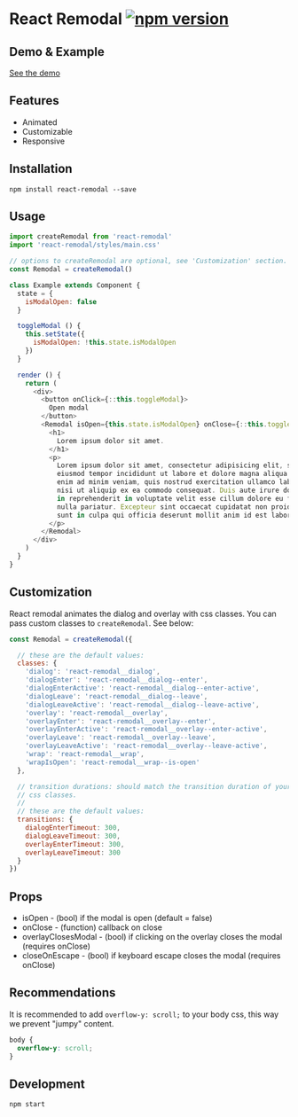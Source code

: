 React Remodal  [![npm version](https://badge.fury.io/js/react-remodal.svg)](http://badge.fury.io/js/react-remodal)
=====

## Demo & Example

[See the demo](http://tomgrooffer.github.io/react-remodal)

## Features

- Animated
- Customizable
- Responsive

## Installation

```shell
npm install react-remodal --save
```

## Usage

```javascript
import createRemodal from 'react-remodal'
import 'react-remodal/styles/main.css'

// options to createRemodal are optional, see 'Customization' section.
const Remodal = createRemodal()

class Example extends Component {
  state = {
    isModalOpen: false
  }

  toggleModal () {
    this.setState({
      isModalOpen: !this.state.isModalOpen
    })
  }

  render () {
    return (
      <div>
        <button onClick={::this.toggleModal}>
          Open modal
        </button>
        <Remodal isOpen={this.state.isModalOpen} onClose={::this.toggleModal}>
          <h1>
            Lorem ipsum dolor sit amet.
          </h1>
          <p>
            Lorem ipsum dolor sit amet, consectetur adipisicing elit, sed do
            eiusmod tempor incididunt ut labore et dolore magna aliqua. Ut
            enim ad minim veniam, quis nostrud exercitation ullamco laboris
            nisi ut aliquip ex ea commodo consequat. Duis aute irure dolor
            in reprehenderit in voluptate velit esse cillum dolore eu fugiat
            nulla pariatur. Excepteur sint occaecat cupidatat non proident,
            sunt in culpa qui officia deserunt mollit anim id est laborum.
          </p>
        </Remodal>
      </div>
    )
  }
}
```

## Customization

React remodal animates the dialog and overlay with css classes. You can pass
custom classes to `createRemodal`. See below:

```javascript
const Remodal = createRemodal({

  // these are the default values:
  classes: {
    'dialog': 'react-remodal__dialog',
    'dialogEnter': 'react-remodal__dialog--enter',
    'dialogEnterActive': 'react-remodal__dialog--enter-active',
    'dialogLeave': 'react-remodal__dialog--leave',
    'dialogLeaveActive': 'react-remodal__dialog--leave-active',
    'overlay': 'react-remodal__overlay',
    'overlayEnter': 'react-remodal__overlay--enter',
    'overlayEnterActive': 'react-remodal__overlay--enter-active',
    'overlayLeave': 'react-remodal__overlay--leave',
    'overlayLeaveActive': 'react-remodal__overlay--leave-active',
    'wrap': 'react-remodal__wrap',
    'wrapIsOpen': 'react-remodal__wrap--is-open'
  },

  // transition durations: should match the transition duration of your
  // css classes.
  //
  // these are the default values:
  transitions: {
    dialogEnterTimeout: 300,
    dialogLeaveTimeout: 300,
    overlayEnterTimeout: 300,
    overlayLeaveTimeout: 300
  }
})
```

## Props

* isOpen - (bool) if the modal is open (default = false)
* onClose - (function) callback on close
* overlayClosesModal - (bool) if clicking on the overlay closes the modal (requires onClose)
* closeOnEscape - (bool) if keyboard escape closes the modal (requires onClose)

## Recommendations

It is recommended to add `overflow-y: scroll;` to your body css, this way
we prevent "jumpy" content.

```css
body {
  overflow-y: scroll;
}
```

## Development

```shell
npm start
```
